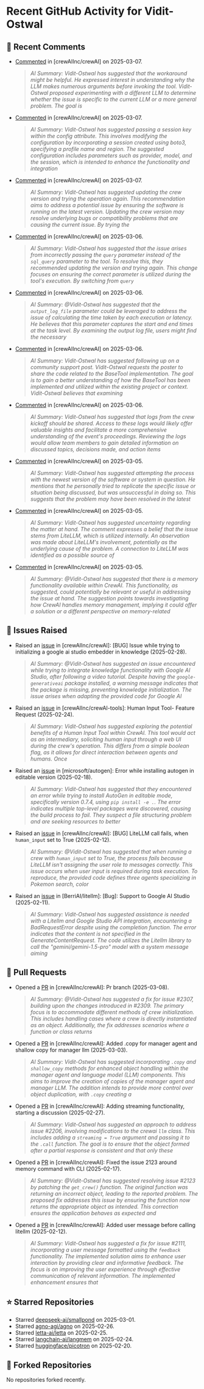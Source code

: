 # Recent GitHub Activity for Vidit-Ostwal

## 💬 Recent Comments
- [Commented](https://github.com/crewAIInc/crewAI/issues/2288#issuecomment-2706538369) in [crewAIInc/crewAI] on 2025-03-07.
  > *AI Summary: Vidit-Ostwal has suggested that the workaround might be helpful. He expressed interest in understanding why the LLM makes numerous arguments before invoking the tool. Vidit-Ostwal proposed experimenting with a different LLM to determine whether the issue is specific to the current LLM or a more general problem. The goal is*
- [Commented](https://github.com/crewAIInc/crewAI/issues/2299#issuecomment-2706530675) in [crewAIInc/crewAI] on 2025-03-07.
  > *AI Summary: Vidit-Ostwal has suggested passing a session key within the config attribute. This involves modifying the configuration by incorporating a session created using boto3, specifying a profile name and region. The suggested configuration includes parameters such as provider, model, and the session, which is intended to enhance the functionality and integration*
- [Commented](https://github.com/crewAIInc/crewAI/issues/1998#issuecomment-2706313002) in [crewAIInc/crewAI] on 2025-03-07.
  > *AI Summary: Vidit-Ostwal has suggested updating the crew version and trying the operation again. This recommendation aims to address a potential issue by ensuring the software is running on the latest version. Updating the crew version may resolve underlying bugs or compatibility problems that are causing the current issue. By trying the*
- [Commented](https://github.com/crewAIInc/crewAI/issues/1866#issuecomment-2704446036) in [crewAIInc/crewAI] on 2025-03-06.
  > *AI Summary: Vidit-Ostwal has suggested that the issue arises from incorrectly passing the `query` parameter instead of the `sql_query` parameter to the tool. To resolve this, they recommended updating the version and trying again. This change focuses on ensuring the correct parameter is utilized during the tool's execution. By switching from `query`*
- [Commented](https://github.com/crewAIInc/crewAI/issues/1875#issuecomment-2704429873) in [crewAIInc/crewAI] on 2025-03-06.
  > *AI Summary: @Vidit-Ostwal has suggested that the `output_log_file` parameter could be leveraged to address the issue of calculating the time taken by each execution or latency. He believes that this parameter captures the start and end times at the task level. By examining the output log file, users might find the necessary*
- [Commented](https://github.com/crewAIInc/crewAI/issues/2288#issuecomment-2704377369) in [crewAIInc/crewAI] on 2025-03-06.
  > *AI Summary: Vidit-Ostwal has suggested following up on a community support post. Vidit-Ostwal requests the poster to share the code related to the BaseTool implementation. The goal is to gain a better understanding of how the BaseTool has been implemented and utilized within the existing project or context. Vidit-Ostwal believes that examining*
- [Commented](https://github.com/crewAIInc/crewAI/issues/2294#issuecomment-2704225087) in [crewAIInc/crewAI] on 2025-03-06.
  > *AI Summary: Vidit-Ostwal has suggested that logs from the crew kickoff should be shared. Access to these logs would likely offer valuable insights and facilitate a more comprehensive understanding of the event's proceedings. Reviewing the logs would allow team members to gain detailed information on discussed topics, decisions made, and action items*
- [Commented](https://github.com/crewAIInc/crewAI/issues/1882#issuecomment-2701818692) in [crewAIInc/crewAI] on 2025-03-05.
  > *AI Summary: Vidit-Ostwal has suggested attempting the process with the newest version of the software or system in question. He mentions that he personally tried to replicate the specific issue or situation being discussed, but was unsuccessful in doing so. This suggests that the problem may have been resolved in the latest*
- [Commented](https://github.com/crewAIInc/crewAI/issues/2282#issuecomment-2701402365) in [crewAIInc/crewAI] on 2025-03-05.
  > *AI Summary: Vidit-Ostwal has suggested uncertainty regarding the matter at hand. The comment expresses a belief that the issue stems from LiteLLM, which is utilized internally. An observation was made about LiteLLM's involvement, potentially as the underlying cause of the problem. A connection to LiteLLM was identified as a possible source of*
- [Commented](https://github.com/crewAIInc/crewAI/issues/2284#issuecomment-2701361461) in [crewAIInc/crewAI] on 2025-03-05.
  > *AI Summary: @Vidit-Ostwal has suggested that there is a memory functionality available within CrewAI. This functionality, as suggested, could potentially be relevant or useful in addressing the issue at hand. The suggestion points towards investigating how CrewAI handles memory management, implying it could offer a solution or a different perspective on memory-related*

## 🐛 Issues Raised
- Raised an [issue](https://github.com/crewAIInc/crewAI/issues/2255) in [crewAIInc/crewAI]: [BUG] Issue while trying to initializing a google ai studio embedder in knowledge (2025-02-28).
  > *AI Summary: @Vidit-Ostwal has suggested an issue encountered while trying to integrate knowledge functionality with Google AI Studio, after following a video tutorial. Despite having the `google-generativeai` package installed, a warning message indicates that the package is missing, preventing knowledge initialization. The issue arises when adapting the provided code for Google AI*
- Raised an [issue](https://github.com/crewAIInc/crewAI-tools/issues/223) in [crewAIInc/crewAI-tools]: Human Input Tool- Feature Request (2025-02-24).
  > *AI Summary: Vidit-Ostwal has suggested exploring the potential benefits of a Human Input Tool within CrewAI. This tool would act as an intermediary, soliciting human input through a web UI during the crew's operation. This differs from a simple boolean flag, as it allows for direct interaction between agents and humans. Once*
- Raised an [issue](https://github.com/microsoft/autogen/issues/5591) in [microsoft/autogen]: Error while installing autogen in editable version (2025-02-18).
  > *AI Summary: Vidit-Ostwal has suggested that they encountered an error while trying to install AutoGen in editable mode, specifically version 0.7.4, using `pip install -e .`. The error indicates multiple top-level packages were discovered, causing the build process to fail. They suspect a file structuring problem and are seeking resources to better*
- Raised an [issue](https://github.com/crewAIInc/crewAI/issues/2111) in [crewAIInc/crewAI]: [BUG] LiteLLM call fails, when `human_input` set to True (2025-02-12).
  > *AI Summary: @Vidit-Ostwal has suggested that when running a crew with `human_input` set to True, the process fails because LiteLLM isn't assigning the user role to messages correctly. This issue occurs when user input is required during task execution. To reproduce, the provided code defines three agents specializing in Pokemon search, color*
- Raised an [issue](https://github.com/BerriAI/litellm/issues/8467) in [BerriAI/litellm]: [Bug]: Support to Google AI Studio (2025-02-11).
  > *AI Summary: Vidit-Ostwal has suggested assistance is needed with a Litellm and Google Studio API integration, encountering a BadRequestError despite using the completion function. The error indicates that the content is not specified in the GenerateContentRequest. The code utilizes the Litellm library to call the "gemini/gemini-1.5-pro" model with a system message aiming*

## 🚀 Pull Requests
- Opened a [PR](https://github.com/crewAIInc/crewAI/pull/2312) in [crewAIInc/crewAI]: Pr branch (2025-03-08).
  > *AI Summary: @Vidit-Ostwal has suggested a fix for issue #2307, building upon the changes introduced in #2309. The primary focus is to accommodate different methods of crew initialization. This includes handling cases where a crew is directly instantiated as an object. Additionally, the fix addresses scenarios where a function or class returns*
- Opened a [PR](https://github.com/crewAIInc/crewAI/pull/2265) in [crewAIInc/crewAI]: Added .copy for manager agent and shallow copy for manager llm (2025-03-03).
  > *AI Summary: Vidit-Ostwal has suggested incorporating `.copy` and `shallow_copy` methods for enhanced object handling within the manager agent and language model (LLM) components. This aims to improve the creation of copies of the manager agent and manager LLM. The addition intends to provide more control over object duplication, with `.copy` creating a*
- Opened a [PR](https://github.com/crewAIInc/crewAI/pull/2247) in [crewAIInc/crewAI]: Adding streaming functionality, starting a discussion (2025-02-27).
  > *AI Summary: Vidit-Ostwal has suggested an approach to address issue #2206, involving modifications to the crewai `llm` class. This includes adding a `streaming = True` argument and passing it to the `.call` function. The goal is to ensure that the object formed after a partial response is consistent and that only these*
- Opened a [PR](https://github.com/crewAIInc/crewAI/pull/2155) in [crewAIInc/crewAI]: Fixed the issue 2123 around memory command with CLI (2025-02-17).
  > *AI Summary: @Vidit-Ostwal has suggested resolving issue #2123 by patching the `get_crew()` function. The original function was returning an incorrect object, leading to the reported problem. The proposed fix addresses this issue by ensuring the function now returns the appropriate object as intended. This correction ensures the application behaves as expected and*
- Opened a [PR](https://github.com/crewAIInc/crewAI/pull/2112) in [crewAIInc/crewAI]: Added user message before calling litellm (2025-02-12).
  > *AI Summary: Vidit-Ostwal has suggested a fix for issue #2111, incorporating a user message formatted using the `feedback` functionality. The implemented solution aims to enhance user interaction by providing clear and informative feedback. The focus is on improving the user experience through effective communication of relevant information. The implemented enhancement ensures that*

## ⭐ Starred Repositories
- Starred [deepseek-ai/smallpond](https://github.com/deepseek-ai/smallpond) on 2025-03-01.
- Starred [agno-agi/agno](https://github.com/agno-agi/agno) on 2025-02-26.
- Starred [letta-ai/letta](https://github.com/letta-ai/letta) on 2025-02-25.
- Starred [langchain-ai/langmem](https://github.com/langchain-ai/langmem) on 2025-02-24.
- Starred [huggingface/picotron](https://github.com/huggingface/picotron) on 2025-02-20.

## 🍴 Forked Repositories
No repositories forked recently.
